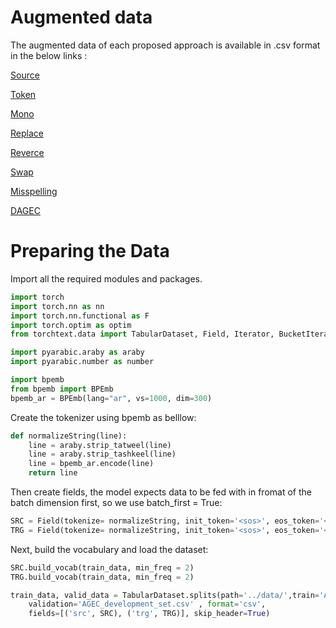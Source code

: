 # Augmented data
The augmented data of each proposed approach is available in .csv format in the below links :

[Source](https://drive.google.com/file/d/1LB0MOzpN8lGovKIEhUgilDpnNjBRHYfZ/view?usp=sharing)

[Token](https://drive.google.com/file/d/10xSxu5bCp34yV0uGi91ZfY55djboICdK/view?usp=sharing)

[Mono](https://drive.google.com/file/d/1JrpO-YLxBvN6PekGTcrfgkZk8_vbqwFS/view?usp=sharing)

[Replace](https://drive.google.com/file/d/1yNw8ImqafnN-ndjKaWsqz0eGAKF4ngav/view?usp=sharing)

[Reverce](https://drive.google.com/file/d/14q2X_gp3hXo5hU0rw3WQbEc720B1-g_Z/view?usp=sharing)

[Swap](https://drive.google.com/file/d/1Hg6nMXaoxBUPfIpg3rzgVBCZIlvnhOsX/view?usp=sharing)

[Misspelling](https://drive.google.com/file/d/1tvHfX4qNFR3OeItAW8RtiG6mHXRf-dZx/view?usp=sharing)

[DAGEC](https://drive.google.com/file/d/15zq8TvnKzVSAWX3k2uatadCC2OdpDUdW/view?usp=sharing)




# Preparing the Data

Import all the required modules and packages.
 
```py
import torch
import torch.nn as nn
import torch.nn.functional as F
import torch.optim as optim
from torchtext.data import TabularDataset, Field, Iterator, BucketIterator, ReversibleField

import pyarabic.araby as araby
import pyarabic.number as number

import bpemb
from bpemb import BPEmb
bpemb_ar = BPEmb(lang="ar", vs=1000, dim=300) 
```
Create the tokenizer using bpemb as belllow:

```py
def normalizeString(line):
    line = araby.strip_tatweel(line)
    line = araby.strip_tashkeel(line)
    line = bpemb_ar.encode(line)
    return line
```

Then create fields, the model expects data to be fed with in fromat of the batch dimension first, so we use batch_first = True:

```py
SRC = Field(tokenize= normalizeString, init_token='<sos>', eos_token='<eos>',  batch_first=True) 
TRG = Field(tokenize= normalizeString, init_token='<sos>', eos_token='<eos>',  batch_first=True) 
```

Next, build the vocabulary and load the dataset:

````py
SRC.build_vocab(train_data, min_freq = 2)
TRG.build_vocab(train_data, min_freq = 2)

train_data, valid_data = TabularDataset.splits(path='../data/',train='AGEC_Training_set.csv',
    validation='AGEC_development_set.csv' , format='csv',
    fields=[('src', SRC), ('trg', TRG)], skip_header=True) 
